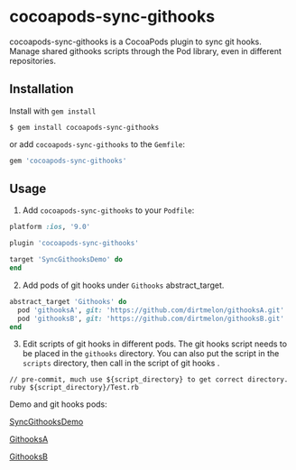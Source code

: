 # cocoapods-sync-githooks

cocoapods-sync-githooks is a CocoaPods plugin to sync git hooks. Manage shared githooks scripts through the Pod library, even in different repositories.

## Installation

Install with `gem install`

```shell
$ gem install cocoapods-sync-githooks
```

or add `cocoapods-sync-githooks` to the `Gemfile`:

```ruby
gem 'cocoapods-sync-githooks'
```

## Usage

1. Add `cocoapods-sync-githooks` to your `Podfile`:

```ruby
platform :ios, '9.0'

plugin 'cocoapods-sync-githooks'

target 'SyncGithooksDemo' do
end
```

2. Add pods of git hooks under `Githooks` abstract_target.
```ruby
abstract_target 'Githooks' do
  pod 'githooksA', git: 'https://github.com/dirtmelon/githooksA.git'
  pod 'githooksB', git: 'https://github.com/dirtmelon/githooksB.git'
end
```

3. Edit scripts of git hooks in different pods. The git hooks script needs to be placed in the `githooks` directory. You can also put the script in the `scripts` directory, then call in the script of git hooks .

```shell
// pre-commit, much use ${script_directory} to get correct directory.
ruby ${script_directory}/Test.rb
```
Demo and git hooks pods:

[SyncGithooksDemo](https://github.com/dirtmelon/SyncGithooksDemo)

[GithooksA](https://github.com/dirtmelon/githooksA.git)

[GithooksB](https://github.com/dirtmelon/githooksB.git)
